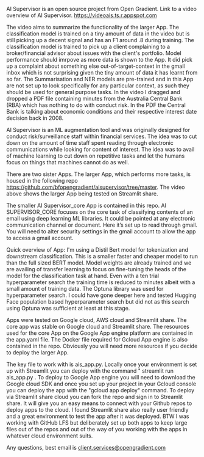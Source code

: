 AI Supervisor is an open source project from Open Gradient. Link to a video overview of AI Supervisor. https://videoais.ts.r.appspot.com

The video aims to summarize the functionality of the larger App. The classification model is trained on a tiny amount of data in the video but is still picking up a decent signal and has an F1 around .8 during training. The classification model is trained to pick up a client complaining to a broker/financial advisor about issues with the client's portfolio. Model performance should imrpove as more data is shown to the App. It did pick up a complaint about something else out-of-target-context in the gmail inbox which is not surprising given the tiny amount of data it has learnt from so far. The Summarisation and NER models are pre-trained and in this App are not set up to look specifically for any particular context, as such they should be used for general purpose tasks. In the video I dragged and dropped a PDF file containing minutes from the Australia Central Bank (RBA) which has nothing to do with conduct risk. In the PDF the Central Bank is talking about economic conditions and their respective interest date decision back in 2008.

AI Supervisor is an ML augmentation tool and was originally designed for conduct risk/surveillance staff within financial services. The idea was to cut down on the amount of time staff spent reading through electronic communications while looking for content of interest. The idea was to avail of machine learning to cut down on repetitive tasks and let the humans focus on things that machines cannot do as well.

There are two sister Apps. The larger App, which performs more tasks, is housed in the following repo https://github.com/bfopengradient/aisupervisor/tree/master. The video above shows the larger App being tested on Streamlit share.

The smaller AI Supervisor_core App is contained in this repo. AI SUPERVISOR_CORE focuses on the core task of classifying contents of an email using deep learning ML libraries. It could be pointed at any electronic communication channel or document. Here it’s set up to read through gmail. You will need to alter security settings in the gmail account to allow the app to access a gmail account. 

Quick overview of App: I'm using a Distil Bert model for tokenization and downstream classification. This is a smaller faster and cheaper model to run than the full sized BERT model. Model weights are already trained and we are availing of transfer learning to focus on fine-tuning the heads of the model for the classification task at hand. Even with a ten trial hyperparameter search the training time is reduced to minutes albeit with a small amount of training data. The Optuna library was used for hyperparameter search. I could have gone deeper here and tested Hugging Face population based hyperparameter search but did not as this search using Optuna was sufficient at least at this stage.  

Apps were tested on Google cloud, AWS cloud and Streamlit share. The core app was stable on Google cloud and Streamlit share. The resources used for the core App on the Google App engine platform are contained in the app.yaml file. The Docker file required for Gcloud App engine is also contained in the repo. Obviously you will need more resources if you decide to deploy the larger App.  

The key file to work with is ais_app.py. Locally once your environment is set up with Streamlit you can deploy with the command " streamlit run ais_app.py . To deploy to Google App engine you will need to download the Google cloud SDK and once you set up your project in your Gcloud console you can deploy the app with the "gcloud app deploy" command. To deploy via Streamlit share cloud you can fork the repo and sign in to Streamlit share. It will give you an easy means to connect with your Github repos to deploy apps to the cloud. I found Streamlit share also really user friendly and a great environment to test the app after it was deployed.  BTW I was working with GitHub LFS but deliberately set up both apps to keep large files out of the repos and out of the way of you working with the apps in whatever cloud environment suits.    

Any questions, best email is client.services@opengradient.com 
 




